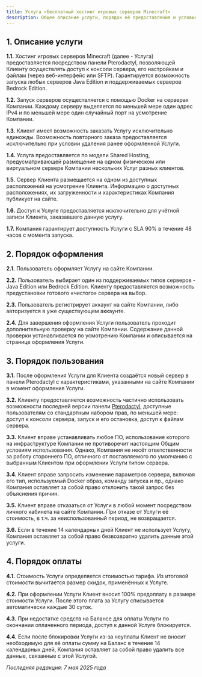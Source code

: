 ```yaml
---
title: Услуга «Бесплатный хостинг игровых серверов Minecraft»
description: Общее описание услуги, порядок её предоставления и условия использования.
---
```


## 1. Описание услуги

**1.1\.** Хостинг игровых серверов Minecraft (далее - Услуга) предоставляется посредством панели Pterodactyl, позволяющей Клиенту осуществлять доступ к консоли сервера, его настройкам и файлам (через веб-интерфейс или SFTP). Гарантируется возможность запуска любых серверов Java Edition и поддерживаемых серверов Bedrock Edition.

**1.2\.** Запуск серверов осуществляется с помощью Docker на серверах Компании. Каждому серверу выделяется по меньшей мере один адрес IPv4 и по меньшей мере один случайный порт на усмотрение Компании.

**1.3\.** Клиент имеет возможность заказать Услугу исключительно единожды. Возможность повторного заказа предоставляется исключительно при условии удаления ранее оформленной Услуги.

**1.4\.** Услуга предоставляется по модели Shared Hosting, предусматривающей размещение на одном физическом или виртуальном сервере Компании нескольких Услуг разных клиентов.

**1.5\.** Сервер Клиента размещается на одном из доступных расположений на усмотрение Клиента. Информацию о доступных расположениях, их загруженности и характеристиках Компания публикует на сайте.

**1.6\.** Доступ к Услуге предоставляется исключительно для учётной записи Клиента, заказавшего данную услугу.

**1.7\.** Компания гарантирует доступность Услуги с SLA 90% в течение 48 часов с момента запуска.

## 2. Порядок оформления

**2.1\.** Пользователь оформляет Услугу на сайте Компании.

**2.2\.** Пользователь выбирает один из поддерживаемых типов серверов - Java Edition или Bedrock Edition. Клиенту предоставляется возможность предустановки готового «чистого» сервера на выбор.

**2.3\.** Пользователь регистрирует аккаунт на сайте Компании, либо авторизуется в уже существующем аккаунте.

**2.4\.** Для завершения оформления Услуги пользователь проходит дополнительную проверку на сайте Компании. Содержание данной проверки устанавливается по усмотрению Компании и описывается на странице оформления Услуги.

## 3. Порядок пользования

**3.1\.** После оформления Услуги для Клиента создаётся новый сервер в панели Pterodactyl с характеристиками, указанными на сайте Компании в момент оформления Услуги.

**3.2\.** Клиенту предоставляется возможность частично использовать возможности последней версии панели [Pterodactyl](https://pterodactyl.io), доступные пользователям со стандартным набором прав, по меньшей мере: доступ к консоли сервера, запуск и его остановка, доступ к файлам сервера.

**3.3\.** Клиент вправе устанавливать любое ПО, использование которого на инфраструктуре Компании не противоречит настоящим Общим условиям использования. Однако, Компания не несёт ответственности за работу стороннего ПО, отличного от поставляемого по умолчанию с выбранным Клиентом при оформлении Услуги типом сервера.

**3.4\.** Клиент вправе запросить изменение параметров сервера, включая его тип, используемый Docker образ, команду запуска и пр., однако Компания оставляет за собой право отклонить такой запрос без объяснения причин.

**3.5\.** Клиент вправе отказаться от Услуги в любой момент посредством личного кабинета на сайте Компании. При отказе от Услуги её стоимость, в т.ч. за неиспользованный период, не возвращается.

**3.6\.** Если в течение 14 календарных дней Клиент не использует Услугу, Компания оставляет за собой право безвозвратно удалить данные этой услуги.

## 4. Порядок оплаты

**4.1\.** Стоимость Услуги определяется стоимостью тарифа. Из итоговой стоимости вычитается размер скидок, применённых к Услуге.

**4.2\.** При оформлении Услуги Клиент вносит 100% предоплату в размере стоимости Услуги. После этого плата за Услугу списывается автоматически каждые 30 суток.

**4.3\.** При недостатке средств на Балансе для оплаты Услуги по окончании оплаченного периода, доступ к данной Услуге блокируется.

**4.4\.** Если после блокировки Услуги из-за неуплаты Клиент не вносит необходимую для её оплаты сумму на Баланс в течение 14 календарных дней, Компания оставляет за собой право удалить все данные, связанные с этой Услугой.

*Последняя редакция: 7 мая 2025 года*
